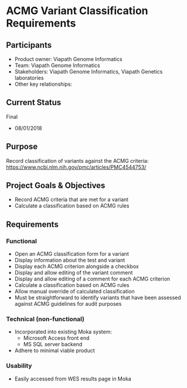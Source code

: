 # ACMG Variant Classification Requirements
## Participants
- Product owner: Viapath Genome Informatics
- Team: Viapath Genome Informatics
- Stakeholders: Viapath Genome Informatics, Viapath Genetics laboratories
- Other key relationships:

## Current Status
Final
- 08/01/2018

## Purpose
Record classification of variants against the ACMG criteria: https://www.ncbi.nlm.nih.gov/pmc/articles/PMC4544753/

## Project Goals & Objectives
* Record ACMG criteria that are met for a variant
* Calculate a classification based on ACMG rules

## Requirements
### Functional
* Open an ACMG classification form for a variant
* Display information about the test and variant
* Display each ACMG criterion alongside a checkbox
* Display and allow editing of the variant comment
* Display and allow editing of a comment for each ACMG criterion
* Calculate a classification based on ACMG rules
* Allow manual override of calculated classification
* Must be straightforward to identify variants that have been assessed against ACMG guidelines for audit purposes

### Technical (non-functional)
* Incorporated into existing Moka system:
  * Microsoft Access front end
  * MS SQL server backend
* Adhere to minimal viable product

### Usability
- Easily accessed from WES results page in Moka
